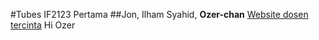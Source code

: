 #Tubes IF2123 Pertama
##Jon, Ilham Syahid, **Ozer-chan**
[Website dosen tercinta](http://informatika.stei.itb.ac.id/~rinaldi.munir/)
Hi Ozer